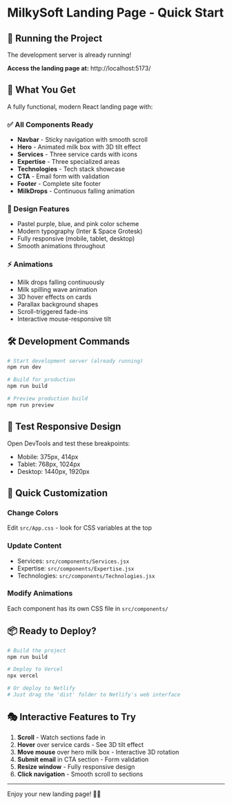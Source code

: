 # MilkySoft Landing Page - Quick Start

## 🚀 Running the Project

The development server is already running!

**Access the landing page at:** http://localhost:5173/

## 📝 What You Get

A fully functional, modern React landing page with:

### ✅ All Components Ready
- **Navbar** - Sticky navigation with smooth scroll
- **Hero** - Animated milk box with 3D tilt effect
- **Services** - Three service cards with icons
- **Expertise** - Three specialized areas
- **Technologies** - Tech stack showcase
- **CTA** - Email form with validation
- **Footer** - Complete site footer
- **MilkDrops** - Continuous falling animation

### 🎨 Design Features
- Pastel purple, blue, and pink color scheme
- Modern typography (Inter & Space Grotesk)
- Fully responsive (mobile, tablet, desktop)
- Smooth animations throughout

### ⚡ Animations
- Milk drops falling continuously
- Milk spilling wave animation
- 3D hover effects on cards
- Parallax background shapes
- Scroll-triggered fade-ins
- Interactive mouse-responsive tilt

## 🛠️ Development Commands

```bash
# Start development server (already running)
npm run dev

# Build for production
npm run build

# Preview production build
npm run preview
```

## 📱 Test Responsive Design

Open DevTools and test these breakpoints:
- Mobile: 375px, 414px
- Tablet: 768px, 1024px
- Desktop: 1440px, 1920px

## 🎯 Quick Customization

### Change Colors
Edit `src/App.css` - look for CSS variables at the top

### Update Content
- Services: `src/components/Services.jsx`
- Expertise: `src/components/Expertise.jsx`
- Technologies: `src/components/Technologies.jsx`

### Modify Animations
Each component has its own CSS file in `src/components/`

## 📦 Ready to Deploy?

```bash
# Build the project
npm run build

# Deploy to Vercel
npx vercel

# Or deploy to Netlify
# Just drag the 'dist' folder to Netlify's web interface
```

## 🎭 Interactive Features to Try

1. **Scroll** - Watch sections fade in
2. **Hover** over service cards - See 3D tilt effect
3. **Move mouse** over hero milk box - Interactive 3D rotation
4. **Submit email** in CTA section - Form validation
5. **Resize window** - Fully responsive design
6. **Click navigation** - Smooth scroll to sections

---

Enjoy your new landing page! 🥛✨
